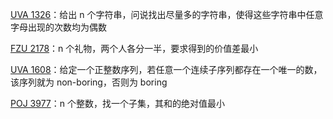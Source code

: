 [UVA 1326](https://github.com/Hapoa/Accepted/blob/master/13%20-%20%E4%B8%AD%E9%80%94%E7%9B%B8%E9%81%87%E6%B3%95/001%20-%20UVA%201326.md)：给出 n 个字符串，问说找出尽量多的字符串，使得这些字符串中任意字母出现的次数均为偶数

[FZU 2178](https://github.com/Hapoa/Accepted/blob/master/13%20-%20%E4%B8%AD%E9%80%94%E7%9B%B8%E9%81%87%E6%B3%95/002%20-%20FZU%202178.md)：n 个礼物，两个人各分一半，要求得到的价值差最小

[UVA 1608](https://github.com/Hapoa/Accepted/blob/master/13%20-%20%E4%B8%AD%E9%80%94%E7%9B%B8%E9%81%87%E6%B3%95/003%20-%20UVA%201608.md)：给定一个正整数序列，若任意一个连续子序列都存在一个唯一的数，该序列就为 non-boring，否则为 boring

[POJ 3977](https://github.com/Hapoa/Accepted/blob/master/13%20-%20%E4%B8%AD%E9%80%94%E7%9B%B8%E9%81%87%E6%B3%95/004%20-%20POJ%203977.md)：n 个整数，找一个子集，其和的绝对值最小















